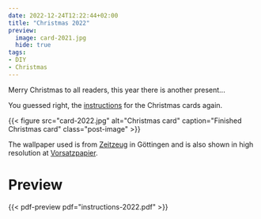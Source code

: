 ```yaml
---
date: 2022-12-24T12:22:44+02:00
title: "Christmas 2022"
preview:
  image: card-2021.jpg
  hide: true
tags:
- DIY
- Christmas
---
```


Merry Christmas to all readers, this year there is another present...
<!--more-->

You guessed right, the [instructions](./instructions-2022.pdf) for the Christmas cards again.

{{< figure src="card-2022.jpg" alt="Christmas card" caption="Finished Christmas card" class="post-image" >}}

The wallpaper used is from [Zeitzeug](http://zeitzeug.de/) in Göttingen and is also shown in high resolution at [Vorsatzpapier](https://vorsatzpapier.projektemacher.org/post/tapete-17/).

# Preview

{{< pdf-preview pdf="instructions-2022.pdf" >}}
